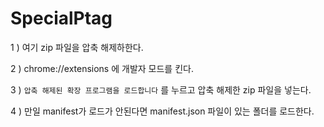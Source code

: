 # SpecialPtag

1 ) 여기 zip 파일을 압축 해제하한다.

2 ) chrome://extensions 에 개발자 모드를 킨다.

3 ) `압축 해제된 확장 프로그램을 로드합니다` 를 누르고 압축 해제한 zip 파일을 넣는다.

4 ) 만일 manifest가 로드가 안된다면 manifest.json 파일이 있는 폴더를 로드한다.
